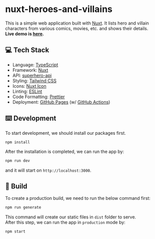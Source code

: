 # nuxt-heroes-and-villains

This is a simple web application built with [Nuxt](https://nuxt.com/). It lists hero and villain characters from various comics, movies, etc. and shows their details.  
**Live demo is [here](https://onderonur.github.io/nuxt-heroes-and-villains/).**

## 💻 Tech Stack

- Language: [TypeScript](https://www.typescriptlang.org/)
- Framework: [Nuxt](https://nuxt.com/)
- API: [superhero-api](https://akabab.github.io/superhero-api/)
- Styling: [Tailwind CSS](https://tailwindcss.com/)
- Icons: [Nuxt Icon](https://github.com/nuxt-modules/icon)
- Linting: [ESLint](https://eslint.org/)
- Code Formatting: [Prettier](https://prettier.io/)
- Deployment: [GitHub Pages](https://pages.github.com/) (w/ [GitHub Actions](https://github.com/features/actions))

## ⌨️ Development

To start development, we should install our packages first.

```bash
npm install
```

After the installation is completed, we can run the app by:

```bash
npm run dev
```

and it will start on `http://localhost:3000`.

## 🚀 Build

To create a production build, we need to run the below command first:

```bash
npm run generate
```

This command will create our static files in `dist` folder to serve.  
After this step, we can run the app in `production` mode by:

```bash
npm start
```
